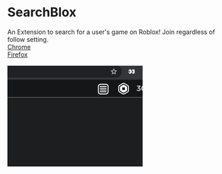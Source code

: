 # SearchBlox
An Extension to search for a user's game on Roblox! Join regardless of follow setting.\
[Chrome](https://chrome.google.com/webstore/detail/roblox-server-searcher/blddohgncmehcepnokognejaaahehncd)\
[Firefox](https://addons.mozilla.org/en-GB/firefox/addon/roblox-server-searcher)\
\
![](example.gif)
